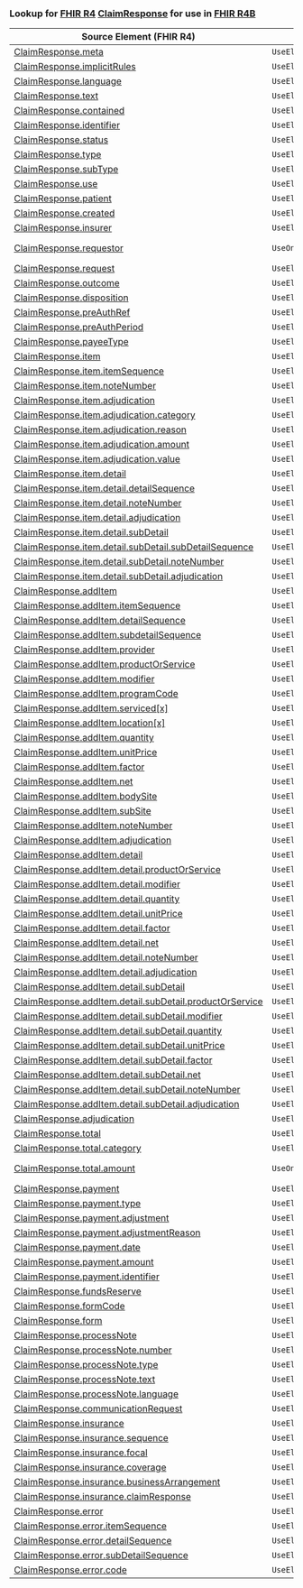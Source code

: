 ### Lookup for [FHIR R4](https://hl7.org/fhir/R4/) [ClaimResponse](https://hl7.org/fhir/R4/ClaimResponse.html) for use in [FHIR R4B](https://hl7.org/fhir/R4B/)

| Source Element (FHIR R4) | Usage | Target |
| -------------- | ----- | ------ |
| [ClaimResponse.meta](https://hl7.org/fhir/R4/ClaimResponse.html#resource) | `UseElementSameName` | [ClaimResponse.meta](https://hl7.org/fhir/R4B/ClaimResponse.html#resource) |
| [ClaimResponse.implicitRules](https://hl7.org/fhir/R4/ClaimResponse.html#resource) | `UseElementSameName` | [ClaimResponse.implicitRules](https://hl7.org/fhir/R4B/ClaimResponse.html#resource) |
| [ClaimResponse.language](https://hl7.org/fhir/R4/ClaimResponse.html#resource) | `UseElementSameName` | [ClaimResponse.language](https://hl7.org/fhir/R4B/ClaimResponse.html#resource) |
| [ClaimResponse.text](https://hl7.org/fhir/R4/ClaimResponse.html#resource) | `UseElementSameName` | [ClaimResponse.text](https://hl7.org/fhir/R4B/ClaimResponse.html#resource) |
| [ClaimResponse.contained](https://hl7.org/fhir/R4/ClaimResponse.html#resource) | `UseElementSameName` | [ClaimResponse.contained](https://hl7.org/fhir/R4B/ClaimResponse.html#resource) |
| [ClaimResponse.identifier](https://hl7.org/fhir/R4/ClaimResponse.html#resource) | `UseElementSameName` | [ClaimResponse.identifier](https://hl7.org/fhir/R4B/ClaimResponse.html#resource) |
| [ClaimResponse.status](https://hl7.org/fhir/R4/ClaimResponse.html#resource) | `UseElementSameName` | [ClaimResponse.status](https://hl7.org/fhir/R4B/ClaimResponse.html#resource) |
| [ClaimResponse.type](https://hl7.org/fhir/R4/ClaimResponse.html#resource) | `UseElementSameName` | [ClaimResponse.type](https://hl7.org/fhir/R4B/ClaimResponse.html#resource) |
| [ClaimResponse.subType](https://hl7.org/fhir/R4/ClaimResponse.html#resource) | `UseElementSameName` | [ClaimResponse.subType](https://hl7.org/fhir/R4B/ClaimResponse.html#resource) |
| [ClaimResponse.use](https://hl7.org/fhir/R4/ClaimResponse.html#resource) | `UseElementSameName` | [ClaimResponse.use](https://hl7.org/fhir/R4B/ClaimResponse.html#resource) |
| [ClaimResponse.patient](https://hl7.org/fhir/R4/ClaimResponse.html#resource) | `UseElementSameName` | [ClaimResponse.patient](https://hl7.org/fhir/R4B/ClaimResponse.html#resource) |
| [ClaimResponse.created](https://hl7.org/fhir/R4/ClaimResponse.html#resource) | `UseElementSameName` | [ClaimResponse.created](https://hl7.org/fhir/R4B/ClaimResponse.html#resource) |
| [ClaimResponse.insurer](https://hl7.org/fhir/R4/ClaimResponse.html#resource) | `UseElementSameName` | [ClaimResponse.insurer](https://hl7.org/fhir/R4B/ClaimResponse.html#resource) |
| [ClaimResponse.requestor](https://hl7.org/fhir/R4/ClaimResponse.html#resource) | `UseOneOf` | [ClaimResponse.requestor](https://hl7.org/fhir/R4B/ClaimResponse.html#resource)<br />[ClaimResponse.requestor](https://hl7.org/fhir/R4B/ClaimResponse.html#resource) |
| [ClaimResponse.request](https://hl7.org/fhir/R4/ClaimResponse.html#resource) | `UseElementSameName` | [ClaimResponse.request](https://hl7.org/fhir/R4B/ClaimResponse.html#resource) |
| [ClaimResponse.outcome](https://hl7.org/fhir/R4/ClaimResponse.html#resource) | `UseElementSameName` | [ClaimResponse.outcome](https://hl7.org/fhir/R4B/ClaimResponse.html#resource) |
| [ClaimResponse.disposition](https://hl7.org/fhir/R4/ClaimResponse.html#resource) | `UseElementSameName` | [ClaimResponse.disposition](https://hl7.org/fhir/R4B/ClaimResponse.html#resource) |
| [ClaimResponse.preAuthRef](https://hl7.org/fhir/R4/ClaimResponse.html#resource) | `UseElementSameName` | [ClaimResponse.preAuthRef](https://hl7.org/fhir/R4B/ClaimResponse.html#resource) |
| [ClaimResponse.preAuthPeriod](https://hl7.org/fhir/R4/ClaimResponse.html#resource) | `UseElementSameName` | [ClaimResponse.preAuthPeriod](https://hl7.org/fhir/R4B/ClaimResponse.html#resource) |
| [ClaimResponse.payeeType](https://hl7.org/fhir/R4/ClaimResponse.html#resource) | `UseElementSameName` | [ClaimResponse.payeeType](https://hl7.org/fhir/R4B/ClaimResponse.html#resource) |
| [ClaimResponse.item](https://hl7.org/fhir/R4/ClaimResponse.html#resource) | `UseElementSameName` | [ClaimResponse.item](https://hl7.org/fhir/R4B/ClaimResponse.html#resource) |
| [ClaimResponse.item.itemSequence](https://hl7.org/fhir/R4/ClaimResponse.html#resource) | `UseElementSameName` | [ClaimResponse.item.itemSequence](https://hl7.org/fhir/R4B/ClaimResponse.html#resource) |
| [ClaimResponse.item.noteNumber](https://hl7.org/fhir/R4/ClaimResponse.html#resource) | `UseElementSameName` | [ClaimResponse.item.noteNumber](https://hl7.org/fhir/R4B/ClaimResponse.html#resource) |
| [ClaimResponse.item.adjudication](https://hl7.org/fhir/R4/ClaimResponse.html#resource) | `UseElementSameName` | [ClaimResponse.item.adjudication](https://hl7.org/fhir/R4B/ClaimResponse.html#resource) |
| [ClaimResponse.item.adjudication.category](https://hl7.org/fhir/R4/ClaimResponse.html#resource) | `UseElementSameName` | [ClaimResponse.item.adjudication.category](https://hl7.org/fhir/R4B/ClaimResponse.html#resource) |
| [ClaimResponse.item.adjudication.reason](https://hl7.org/fhir/R4/ClaimResponse.html#resource) | `UseElementSameName` | [ClaimResponse.item.adjudication.reason](https://hl7.org/fhir/R4B/ClaimResponse.html#resource) |
| [ClaimResponse.item.adjudication.amount](https://hl7.org/fhir/R4/ClaimResponse.html#resource) | `UseElementSameName` | [ClaimResponse.item.adjudication.amount](https://hl7.org/fhir/R4B/ClaimResponse.html#resource) |
| [ClaimResponse.item.adjudication.value](https://hl7.org/fhir/R4/ClaimResponse.html#resource) | `UseElementSameName` | [ClaimResponse.item.adjudication.value](https://hl7.org/fhir/R4B/ClaimResponse.html#resource) |
| [ClaimResponse.item.detail](https://hl7.org/fhir/R4/ClaimResponse.html#resource) | `UseElementSameName` | [ClaimResponse.item.detail](https://hl7.org/fhir/R4B/ClaimResponse.html#resource) |
| [ClaimResponse.item.detail.detailSequence](https://hl7.org/fhir/R4/ClaimResponse.html#resource) | `UseElementSameName` | [ClaimResponse.item.detail.detailSequence](https://hl7.org/fhir/R4B/ClaimResponse.html#resource) |
| [ClaimResponse.item.detail.noteNumber](https://hl7.org/fhir/R4/ClaimResponse.html#resource) | `UseElementSameName` | [ClaimResponse.item.detail.noteNumber](https://hl7.org/fhir/R4B/ClaimResponse.html#resource) |
| [ClaimResponse.item.detail.adjudication](https://hl7.org/fhir/R4/ClaimResponse.html#resource) | `UseElementSameName` | [ClaimResponse.item.detail.adjudication](https://hl7.org/fhir/R4B/ClaimResponse.html#resource) |
| [ClaimResponse.item.detail.subDetail](https://hl7.org/fhir/R4/ClaimResponse.html#resource) | `UseElementSameName` | [ClaimResponse.item.detail.subDetail](https://hl7.org/fhir/R4B/ClaimResponse.html#resource) |
| [ClaimResponse.item.detail.subDetail.subDetailSequence](https://hl7.org/fhir/R4/ClaimResponse.html#resource) | `UseElementSameName` | [ClaimResponse.item.detail.subDetail.subDetailSequence](https://hl7.org/fhir/R4B/ClaimResponse.html#resource) |
| [ClaimResponse.item.detail.subDetail.noteNumber](https://hl7.org/fhir/R4/ClaimResponse.html#resource) | `UseElementSameName` | [ClaimResponse.item.detail.subDetail.noteNumber](https://hl7.org/fhir/R4B/ClaimResponse.html#resource) |
| [ClaimResponse.item.detail.subDetail.adjudication](https://hl7.org/fhir/R4/ClaimResponse.html#resource) | `UseElementSameName` | [ClaimResponse.item.detail.subDetail.adjudication](https://hl7.org/fhir/R4B/ClaimResponse.html#resource) |
| [ClaimResponse.addItem](https://hl7.org/fhir/R4/ClaimResponse.html#resource) | `UseElementSameName` | [ClaimResponse.addItem](https://hl7.org/fhir/R4B/ClaimResponse.html#resource) |
| [ClaimResponse.addItem.itemSequence](https://hl7.org/fhir/R4/ClaimResponse.html#resource) | `UseElementSameName` | [ClaimResponse.addItem.itemSequence](https://hl7.org/fhir/R4B/ClaimResponse.html#resource) |
| [ClaimResponse.addItem.detailSequence](https://hl7.org/fhir/R4/ClaimResponse.html#resource) | `UseElementSameName` | [ClaimResponse.addItem.detailSequence](https://hl7.org/fhir/R4B/ClaimResponse.html#resource) |
| [ClaimResponse.addItem.subdetailSequence](https://hl7.org/fhir/R4/ClaimResponse.html#resource) | `UseElementSameName` | [ClaimResponse.addItem.subdetailSequence](https://hl7.org/fhir/R4B/ClaimResponse.html#resource) |
| [ClaimResponse.addItem.provider](https://hl7.org/fhir/R4/ClaimResponse.html#resource) | `UseElementSameName` | [ClaimResponse.addItem.provider](https://hl7.org/fhir/R4B/ClaimResponse.html#resource) |
| [ClaimResponse.addItem.productOrService](https://hl7.org/fhir/R4/ClaimResponse.html#resource) | `UseElementSameName` | [ClaimResponse.addItem.productOrService](https://hl7.org/fhir/R4B/ClaimResponse.html#resource) |
| [ClaimResponse.addItem.modifier](https://hl7.org/fhir/R4/ClaimResponse.html#resource) | `UseElementSameName` | [ClaimResponse.addItem.modifier](https://hl7.org/fhir/R4B/ClaimResponse.html#resource) |
| [ClaimResponse.addItem.programCode](https://hl7.org/fhir/R4/ClaimResponse.html#resource) | `UseElementSameName` | [ClaimResponse.addItem.programCode](https://hl7.org/fhir/R4B/ClaimResponse.html#resource) |
| [ClaimResponse.addItem.serviced[x]](https://hl7.org/fhir/R4/ClaimResponse.html#resource) | `UseElementSameName` | [ClaimResponse.addItem.serviced[x]](https://hl7.org/fhir/R4B/ClaimResponse.html#resource) |
| [ClaimResponse.addItem.location[x]](https://hl7.org/fhir/R4/ClaimResponse.html#resource) | `UseElementSameName` | [ClaimResponse.addItem.location[x]](https://hl7.org/fhir/R4B/ClaimResponse.html#resource) |
| [ClaimResponse.addItem.quantity](https://hl7.org/fhir/R4/ClaimResponse.html#resource) | `UseElementSameName` | [ClaimResponse.addItem.quantity](https://hl7.org/fhir/R4B/ClaimResponse.html#resource) |
| [ClaimResponse.addItem.unitPrice](https://hl7.org/fhir/R4/ClaimResponse.html#resource) | `UseElementSameName` | [ClaimResponse.addItem.unitPrice](https://hl7.org/fhir/R4B/ClaimResponse.html#resource) |
| [ClaimResponse.addItem.factor](https://hl7.org/fhir/R4/ClaimResponse.html#resource) | `UseElementSameName` | [ClaimResponse.addItem.factor](https://hl7.org/fhir/R4B/ClaimResponse.html#resource) |
| [ClaimResponse.addItem.net](https://hl7.org/fhir/R4/ClaimResponse.html#resource) | `UseElementSameName` | [ClaimResponse.addItem.net](https://hl7.org/fhir/R4B/ClaimResponse.html#resource) |
| [ClaimResponse.addItem.bodySite](https://hl7.org/fhir/R4/ClaimResponse.html#resource) | `UseElementSameName` | [ClaimResponse.addItem.bodySite](https://hl7.org/fhir/R4B/ClaimResponse.html#resource) |
| [ClaimResponse.addItem.subSite](https://hl7.org/fhir/R4/ClaimResponse.html#resource) | `UseElementSameName` | [ClaimResponse.addItem.subSite](https://hl7.org/fhir/R4B/ClaimResponse.html#resource) |
| [ClaimResponse.addItem.noteNumber](https://hl7.org/fhir/R4/ClaimResponse.html#resource) | `UseElementSameName` | [ClaimResponse.addItem.noteNumber](https://hl7.org/fhir/R4B/ClaimResponse.html#resource) |
| [ClaimResponse.addItem.adjudication](https://hl7.org/fhir/R4/ClaimResponse.html#resource) | `UseElementSameName` | [ClaimResponse.addItem.adjudication](https://hl7.org/fhir/R4B/ClaimResponse.html#resource) |
| [ClaimResponse.addItem.detail](https://hl7.org/fhir/R4/ClaimResponse.html#resource) | `UseElementSameName` | [ClaimResponse.addItem.detail](https://hl7.org/fhir/R4B/ClaimResponse.html#resource) |
| [ClaimResponse.addItem.detail.productOrService](https://hl7.org/fhir/R4/ClaimResponse.html#resource) | `UseElementSameName` | [ClaimResponse.addItem.detail.productOrService](https://hl7.org/fhir/R4B/ClaimResponse.html#resource) |
| [ClaimResponse.addItem.detail.modifier](https://hl7.org/fhir/R4/ClaimResponse.html#resource) | `UseElementSameName` | [ClaimResponse.addItem.detail.modifier](https://hl7.org/fhir/R4B/ClaimResponse.html#resource) |
| [ClaimResponse.addItem.detail.quantity](https://hl7.org/fhir/R4/ClaimResponse.html#resource) | `UseElementSameName` | [ClaimResponse.addItem.detail.quantity](https://hl7.org/fhir/R4B/ClaimResponse.html#resource) |
| [ClaimResponse.addItem.detail.unitPrice](https://hl7.org/fhir/R4/ClaimResponse.html#resource) | `UseElementSameName` | [ClaimResponse.addItem.detail.unitPrice](https://hl7.org/fhir/R4B/ClaimResponse.html#resource) |
| [ClaimResponse.addItem.detail.factor](https://hl7.org/fhir/R4/ClaimResponse.html#resource) | `UseElementSameName` | [ClaimResponse.addItem.detail.factor](https://hl7.org/fhir/R4B/ClaimResponse.html#resource) |
| [ClaimResponse.addItem.detail.net](https://hl7.org/fhir/R4/ClaimResponse.html#resource) | `UseElementSameName` | [ClaimResponse.addItem.detail.net](https://hl7.org/fhir/R4B/ClaimResponse.html#resource) |
| [ClaimResponse.addItem.detail.noteNumber](https://hl7.org/fhir/R4/ClaimResponse.html#resource) | `UseElementSameName` | [ClaimResponse.addItem.detail.noteNumber](https://hl7.org/fhir/R4B/ClaimResponse.html#resource) |
| [ClaimResponse.addItem.detail.adjudication](https://hl7.org/fhir/R4/ClaimResponse.html#resource) | `UseElementSameName` | [ClaimResponse.addItem.detail.adjudication](https://hl7.org/fhir/R4B/ClaimResponse.html#resource) |
| [ClaimResponse.addItem.detail.subDetail](https://hl7.org/fhir/R4/ClaimResponse.html#resource) | `UseElementSameName` | [ClaimResponse.addItem.detail.subDetail](https://hl7.org/fhir/R4B/ClaimResponse.html#resource) |
| [ClaimResponse.addItem.detail.subDetail.productOrService](https://hl7.org/fhir/R4/ClaimResponse.html#resource) | `UseElementSameName` | [ClaimResponse.addItem.detail.subDetail.productOrService](https://hl7.org/fhir/R4B/ClaimResponse.html#resource) |
| [ClaimResponse.addItem.detail.subDetail.modifier](https://hl7.org/fhir/R4/ClaimResponse.html#resource) | `UseElementSameName` | [ClaimResponse.addItem.detail.subDetail.modifier](https://hl7.org/fhir/R4B/ClaimResponse.html#resource) |
| [ClaimResponse.addItem.detail.subDetail.quantity](https://hl7.org/fhir/R4/ClaimResponse.html#resource) | `UseElementSameName` | [ClaimResponse.addItem.detail.subDetail.quantity](https://hl7.org/fhir/R4B/ClaimResponse.html#resource) |
| [ClaimResponse.addItem.detail.subDetail.unitPrice](https://hl7.org/fhir/R4/ClaimResponse.html#resource) | `UseElementSameName` | [ClaimResponse.addItem.detail.subDetail.unitPrice](https://hl7.org/fhir/R4B/ClaimResponse.html#resource) |
| [ClaimResponse.addItem.detail.subDetail.factor](https://hl7.org/fhir/R4/ClaimResponse.html#resource) | `UseElementSameName` | [ClaimResponse.addItem.detail.subDetail.factor](https://hl7.org/fhir/R4B/ClaimResponse.html#resource) |
| [ClaimResponse.addItem.detail.subDetail.net](https://hl7.org/fhir/R4/ClaimResponse.html#resource) | `UseElementSameName` | [ClaimResponse.addItem.detail.subDetail.net](https://hl7.org/fhir/R4B/ClaimResponse.html#resource) |
| [ClaimResponse.addItem.detail.subDetail.noteNumber](https://hl7.org/fhir/R4/ClaimResponse.html#resource) | `UseElementSameName` | [ClaimResponse.addItem.detail.subDetail.noteNumber](https://hl7.org/fhir/R4B/ClaimResponse.html#resource) |
| [ClaimResponse.addItem.detail.subDetail.adjudication](https://hl7.org/fhir/R4/ClaimResponse.html#resource) | `UseElementSameName` | [ClaimResponse.addItem.detail.subDetail.adjudication](https://hl7.org/fhir/R4B/ClaimResponse.html#resource) |
| [ClaimResponse.adjudication](https://hl7.org/fhir/R4/ClaimResponse.html#resource) | `UseElementSameName` | [ClaimResponse.adjudication](https://hl7.org/fhir/R4B/ClaimResponse.html#resource) |
| [ClaimResponse.total](https://hl7.org/fhir/R4/ClaimResponse.html#resource) | `UseElementSameName` | [ClaimResponse.total](https://hl7.org/fhir/R4B/ClaimResponse.html#resource) |
| [ClaimResponse.total.category](https://hl7.org/fhir/R4/ClaimResponse.html#resource) | `UseElementSameName` | [ClaimResponse.total.category](https://hl7.org/fhir/R4B/ClaimResponse.html#resource) |
| [ClaimResponse.total.amount](https://hl7.org/fhir/R4/ClaimResponse.html#resource) | `UseOneOf` | [ClaimResponse.total.amount](https://hl7.org/fhir/R4B/ClaimResponse.html#resource)<br />[ClaimResponse.total.amount](https://hl7.org/fhir/R4B/ClaimResponse.html#resource) |
| [ClaimResponse.payment](https://hl7.org/fhir/R4/ClaimResponse.html#resource) | `UseElementSameName` | [ClaimResponse.payment](https://hl7.org/fhir/R4B/ClaimResponse.html#resource) |
| [ClaimResponse.payment.type](https://hl7.org/fhir/R4/ClaimResponse.html#resource) | `UseElementSameName` | [ClaimResponse.payment.type](https://hl7.org/fhir/R4B/ClaimResponse.html#resource) |
| [ClaimResponse.payment.adjustment](https://hl7.org/fhir/R4/ClaimResponse.html#resource) | `UseElementSameName` | [ClaimResponse.payment.adjustment](https://hl7.org/fhir/R4B/ClaimResponse.html#resource) |
| [ClaimResponse.payment.adjustmentReason](https://hl7.org/fhir/R4/ClaimResponse.html#resource) | `UseElementSameName` | [ClaimResponse.payment.adjustmentReason](https://hl7.org/fhir/R4B/ClaimResponse.html#resource) |
| [ClaimResponse.payment.date](https://hl7.org/fhir/R4/ClaimResponse.html#resource) | `UseElementSameName` | [ClaimResponse.payment.date](https://hl7.org/fhir/R4B/ClaimResponse.html#resource) |
| [ClaimResponse.payment.amount](https://hl7.org/fhir/R4/ClaimResponse.html#resource) | `UseElementSameName` | [ClaimResponse.payment.amount](https://hl7.org/fhir/R4B/ClaimResponse.html#resource) |
| [ClaimResponse.payment.identifier](https://hl7.org/fhir/R4/ClaimResponse.html#resource) | `UseElementSameName` | [ClaimResponse.payment.identifier](https://hl7.org/fhir/R4B/ClaimResponse.html#resource) |
| [ClaimResponse.fundsReserve](https://hl7.org/fhir/R4/ClaimResponse.html#resource) | `UseElementSameName` | [ClaimResponse.fundsReserve](https://hl7.org/fhir/R4B/ClaimResponse.html#resource) |
| [ClaimResponse.formCode](https://hl7.org/fhir/R4/ClaimResponse.html#resource) | `UseElementSameName` | [ClaimResponse.formCode](https://hl7.org/fhir/R4B/ClaimResponse.html#resource) |
| [ClaimResponse.form](https://hl7.org/fhir/R4/ClaimResponse.html#resource) | `UseElementSameName` | [ClaimResponse.form](https://hl7.org/fhir/R4B/ClaimResponse.html#resource) |
| [ClaimResponse.processNote](https://hl7.org/fhir/R4/ClaimResponse.html#resource) | `UseElementSameName` | [ClaimResponse.processNote](https://hl7.org/fhir/R4B/ClaimResponse.html#resource) |
| [ClaimResponse.processNote.number](https://hl7.org/fhir/R4/ClaimResponse.html#resource) | `UseElementSameName` | [ClaimResponse.processNote.number](https://hl7.org/fhir/R4B/ClaimResponse.html#resource) |
| [ClaimResponse.processNote.type](https://hl7.org/fhir/R4/ClaimResponse.html#resource) | `UseElementSameName` | [ClaimResponse.processNote.type](https://hl7.org/fhir/R4B/ClaimResponse.html#resource) |
| [ClaimResponse.processNote.text](https://hl7.org/fhir/R4/ClaimResponse.html#resource) | `UseElementSameName` | [ClaimResponse.processNote.text](https://hl7.org/fhir/R4B/ClaimResponse.html#resource) |
| [ClaimResponse.processNote.language](https://hl7.org/fhir/R4/ClaimResponse.html#resource) | `UseElementSameName` | [ClaimResponse.processNote.language](https://hl7.org/fhir/R4B/ClaimResponse.html#resource) |
| [ClaimResponse.communicationRequest](https://hl7.org/fhir/R4/ClaimResponse.html#resource) | `UseElementSameName` | [ClaimResponse.communicationRequest](https://hl7.org/fhir/R4B/ClaimResponse.html#resource) |
| [ClaimResponse.insurance](https://hl7.org/fhir/R4/ClaimResponse.html#resource) | `UseElementSameName` | [ClaimResponse.insurance](https://hl7.org/fhir/R4B/ClaimResponse.html#resource) |
| [ClaimResponse.insurance.sequence](https://hl7.org/fhir/R4/ClaimResponse.html#resource) | `UseElementSameName` | [ClaimResponse.insurance.sequence](https://hl7.org/fhir/R4B/ClaimResponse.html#resource) |
| [ClaimResponse.insurance.focal](https://hl7.org/fhir/R4/ClaimResponse.html#resource) | `UseElementSameName` | [ClaimResponse.insurance.focal](https://hl7.org/fhir/R4B/ClaimResponse.html#resource) |
| [ClaimResponse.insurance.coverage](https://hl7.org/fhir/R4/ClaimResponse.html#resource) | `UseElementSameName` | [ClaimResponse.insurance.coverage](https://hl7.org/fhir/R4B/ClaimResponse.html#resource) |
| [ClaimResponse.insurance.businessArrangement](https://hl7.org/fhir/R4/ClaimResponse.html#resource) | `UseElementSameName` | [ClaimResponse.insurance.businessArrangement](https://hl7.org/fhir/R4B/ClaimResponse.html#resource) |
| [ClaimResponse.insurance.claimResponse](https://hl7.org/fhir/R4/ClaimResponse.html#resource) | `UseElementSameName` | [ClaimResponse.insurance.claimResponse](https://hl7.org/fhir/R4B/ClaimResponse.html#resource) |
| [ClaimResponse.error](https://hl7.org/fhir/R4/ClaimResponse.html#resource) | `UseElementSameName` | [ClaimResponse.error](https://hl7.org/fhir/R4B/ClaimResponse.html#resource) |
| [ClaimResponse.error.itemSequence](https://hl7.org/fhir/R4/ClaimResponse.html#resource) | `UseElementSameName` | [ClaimResponse.error.itemSequence](https://hl7.org/fhir/R4B/ClaimResponse.html#resource) |
| [ClaimResponse.error.detailSequence](https://hl7.org/fhir/R4/ClaimResponse.html#resource) | `UseElementSameName` | [ClaimResponse.error.detailSequence](https://hl7.org/fhir/R4B/ClaimResponse.html#resource) |
| [ClaimResponse.error.subDetailSequence](https://hl7.org/fhir/R4/ClaimResponse.html#resource) | `UseElementSameName` | [ClaimResponse.error.subDetailSequence](https://hl7.org/fhir/R4B/ClaimResponse.html#resource) |
| [ClaimResponse.error.code](https://hl7.org/fhir/R4/ClaimResponse.html#resource) | `UseElementSameName` | [ClaimResponse.error.code](https://hl7.org/fhir/R4B/ClaimResponse.html#resource) |
